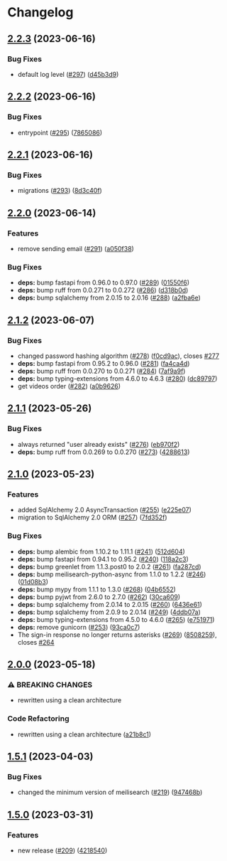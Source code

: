 # Changelog

## [2.2.3](https://github.com/edm-su/api/compare/v2.2.2...v2.2.3) (2023-06-16)


### Bug Fixes

* default log level ([#297](https://github.com/edm-su/api/issues/297)) ([d45b3d9](https://github.com/edm-su/api/commit/d45b3d999cf2ba15549e1854b0c728eef70a372e))

## [2.2.2](https://github.com/edm-su/api/compare/v2.2.1...v2.2.2) (2023-06-16)


### Bug Fixes

* entrypoint ([#295](https://github.com/edm-su/api/issues/295)) ([7865086](https://github.com/edm-su/api/commit/78650867a6c23d7c803ad032d07b02a8e60534fc))

## [2.2.1](https://github.com/edm-su/api/compare/v2.2.0...v2.2.1) (2023-06-16)


### Bug Fixes

* migrations ([#293](https://github.com/edm-su/api/issues/293)) ([8d3c40f](https://github.com/edm-su/api/commit/8d3c40fd05a51169a5e1d8983a5fa47752f93ecf))

## [2.2.0](https://github.com/edm-su/api/compare/v2.1.2...v2.2.0) (2023-06-14)


### Features

* remove sending email ([#291](https://github.com/edm-su/api/issues/291)) ([a050f38](https://github.com/edm-su/api/commit/a050f385f5b13376eaa450e5bac9671284ff32ed))


### Bug Fixes

* **deps:** bump fastapi from 0.96.0 to 0.97.0 ([#289](https://github.com/edm-su/api/issues/289)) ([01550f6](https://github.com/edm-su/api/commit/01550f67580f2bf698e2dd11b0eddd3e6c9d05ed))
* **deps:** bump ruff from 0.0.271 to 0.0.272 ([#286](https://github.com/edm-su/api/issues/286)) ([d318b0d](https://github.com/edm-su/api/commit/d318b0dc053ce90d2aafa39a96704838a72860c8))
* **deps:** bump sqlalchemy from 2.0.15 to 2.0.16 ([#288](https://github.com/edm-su/api/issues/288)) ([a2fba6e](https://github.com/edm-su/api/commit/a2fba6e70ea301e4134a83e625355ac2cd075576))

## [2.1.2](https://github.com/edm-su/api/compare/v2.1.1...v2.1.2) (2023-06-07)


### Bug Fixes

* changed password hashing algorithm ([#278](https://github.com/edm-su/api/issues/278)) ([f0cd9ac](https://github.com/edm-su/api/commit/f0cd9ac6ded078749042569982300c2584da2b16)), closes [#277](https://github.com/edm-su/api/issues/277)
* **deps:** bump fastapi from 0.95.2 to 0.96.0 ([#281](https://github.com/edm-su/api/issues/281)) ([fa4ca4d](https://github.com/edm-su/api/commit/fa4ca4d7389d52979a986e7279e2a594366b870e))
* **deps:** bump ruff from 0.0.270 to 0.0.271 ([#284](https://github.com/edm-su/api/issues/284)) ([7af9a9f](https://github.com/edm-su/api/commit/7af9a9f44a98876eeb455d42cedb6a0868ae6a49))
* **deps:** bump typing-extensions from 4.6.0 to 4.6.3 ([#280](https://github.com/edm-su/api/issues/280)) ([dc89797](https://github.com/edm-su/api/commit/dc8979729256190514f19eb572eeee7bd78c8bda))
* get videos order ([#282](https://github.com/edm-su/api/issues/282)) ([a0b9626](https://github.com/edm-su/api/commit/a0b96264ac05f578f6d96de3558dd518024c4402))

## [2.1.1](https://github.com/edm-su/api/compare/v2.1.0...v2.1.1) (2023-05-26)


### Bug Fixes

* always returned "user already exists" ([#276](https://github.com/edm-su/api/issues/276)) ([eb970f2](https://github.com/edm-su/api/commit/eb970f24a09f98cc5b5e6224d87f54b48ba3f110))
* **deps:** bump ruff from 0.0.269 to 0.0.270 ([#273](https://github.com/edm-su/api/issues/273)) ([4288613](https://github.com/edm-su/api/commit/428861357463583520e74b4badaa75ab36e74948))

## [2.1.0](https://github.com/edm-su/api/compare/v2.0.0...v2.1.0) (2023-05-23)


### Features

* added SqlAlchemy 2.0 AsyncTransaction ([#255](https://github.com/edm-su/api/issues/255)) ([e225e07](https://github.com/edm-su/api/commit/e225e07a1b02f28316ad70be3f015776f1fc75b1))
* migration to SqlAlchemy 2.0 ORM ([#257](https://github.com/edm-su/api/issues/257)) ([7fd352f](https://github.com/edm-su/api/commit/7fd352f946b140a93319ac7ad90cf39e219efd1d))


### Bug Fixes

* **deps:** bump alembic from 1.10.2 to 1.11.1 ([#241](https://github.com/edm-su/api/issues/241)) ([512d604](https://github.com/edm-su/api/commit/512d604ad8a26a822f52bb5faf6d76f979d0058b))
* **deps:** bump fastapi from 0.94.1 to 0.95.2 ([#240](https://github.com/edm-su/api/issues/240)) ([118a2c3](https://github.com/edm-su/api/commit/118a2c3be6feb5df644241b533e5a1f238d97deb))
* **deps:** bump greenlet from 1.1.3.post0 to 2.0.2 ([#261](https://github.com/edm-su/api/issues/261)) ([fa287cd](https://github.com/edm-su/api/commit/fa287cde20a4e5bfd5e889f7a9718a276f7be1d8))
* **deps:** bump meilisearch-python-async from 1.1.0 to 1.2.2 ([#246](https://github.com/edm-su/api/issues/246)) ([01d08b3](https://github.com/edm-su/api/commit/01d08b3f17295e739963dfaa7df273dbee60eaf3))
* **deps:** bump mypy from 1.1.1 to 1.3.0 ([#268](https://github.com/edm-su/api/issues/268)) ([04b6552](https://github.com/edm-su/api/commit/04b65528f3340d9bfd0638c87d785675cba87010))
* **deps:** bump pyjwt from 2.6.0 to 2.7.0 ([#262](https://github.com/edm-su/api/issues/262)) ([30ca609](https://github.com/edm-su/api/commit/30ca6090d8296bc8dcf9a3a8b5ad8bc624b6155b))
* **deps:** bump sqlalchemy from 2.0.14 to 2.0.15 ([#260](https://github.com/edm-su/api/issues/260)) ([6436e61](https://github.com/edm-su/api/commit/6436e61f3d7d8b842299f6aff6ef16869b00855b))
* **deps:** bump sqlalchemy from 2.0.9 to 2.0.14 ([#249](https://github.com/edm-su/api/issues/249)) ([4ddb07a](https://github.com/edm-su/api/commit/4ddb07a12eaabbeaf6249f1a8d3d2983ff7da66d))
* **deps:** bump typing-extensions from 4.5.0 to 4.6.0 ([#265](https://github.com/edm-su/api/issues/265)) ([e751971](https://github.com/edm-su/api/commit/e751971659791e31dfb72c1a7af275bbe877806e))
* **deps:** remove gunicorn ([#253](https://github.com/edm-su/api/issues/253)) ([93ca0c7](https://github.com/edm-su/api/commit/93ca0c7654a5fcab79b14be14b6d72b15ee8cedb))
* The sign-in response no longer returns asterisks ([#269](https://github.com/edm-su/api/issues/269)) ([8508259](https://github.com/edm-su/api/commit/8508259019387faa279ce77139701de37eac2716)), closes [#264](https://github.com/edm-su/api/issues/264)

## [2.0.0](https://github.com/edm-su/api/compare/v1.5.1...v2.0.0) (2023-05-18)


### ⚠ BREAKING CHANGES

* rewritten using a clean architecture

### Code Refactoring

* rewritten using a clean architecture ([a21b8c1](https://github.com/edm-su/api/commit/a21b8c1fdde2caab406e408603ac1ca8daa666ba))

## [1.5.1](https://github.com/edm-su/api/compare/v1.5.0...v1.5.1) (2023-04-03)


### Bug Fixes

* changed the minimum version of meilisearch ([#219](https://github.com/edm-su/api/issues/219)) ([947468b](https://github.com/edm-su/api/commit/947468bbb22886d0355826c448fd9f92cd223fa7))

## [1.5.0](https://github.com/edm-su/api/compare/v1.4.5...v1.5.0) (2023-03-31)


### Features

* new release ([#209](https://github.com/edm-su/api/issues/209)) ([4218540](https://github.com/edm-su/api/commit/421854026cd21e8400747bb5ed4a205ff897f7e8))
